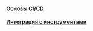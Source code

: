 #### [Основы CI/CD](ci-cd-basics/ci-cd-basics.md)
#### [Интеграция с инструментами](integration-with-tools/integration-with-tools.md)
